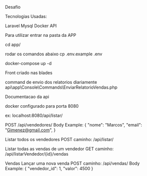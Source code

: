 Desafio

Tecnologias Usadas:

Laravel
Mysql
Docker
API

Para utilizar entrar na pasta da APP

cd app/

rodar os comandos abaixo
cp .env.example .env

docker-compose up -d

Front criado nas blades

command de envio dos relatorios diariamente 
api\app\Console\Commands\EnviarRelatorioVendas.php

Documentacao da api

docker configurado para porta 8080 

ex: localhost:8080/api/listar/

POST
/api/vendedores/
Body Example:
{
 "nome": "Marcos",
 "email": "Gimenez@gmail.com",
}


Listar todos os vendedores
POST
caminho: /api/listar/


Listar todas as vendas de um vendedor
GET
caminho: /api/listarVendedor/{id}/vendas


Vendas
Lançar uma nova venda
POST
caminho: /api/vendas/
Body Example:
{
 "vendedor_id": 1,
 "valor": 4500
}
